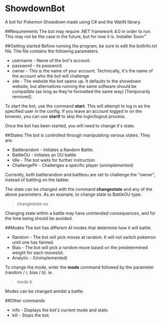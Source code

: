 # ShowdownBot
A bot for Pokemon Showdown made using C# and the WatiN library.

##Requirements
The bot may require .NET framework 4.0 in order to run. This may not be the case in the future, but for now it is. Installer Soon™

##Getting started
Before running the program, be sure to edit the botInfo.txt file. The file contains the following parameters.
* username - Name of the bot's account.
* password - its password.
* owner - This is the name of your account. Technically, it's the name of the account who the bot will challenge
* site - The website the bot opens up. It defaults to the showdown website, but alternatives running the same software should be compatible (as long as they're formatted the same way) [Temporarily removed].

To start the bot, use the command **start**. This will attempt to log in as the specified user in the config.
If you leave an account logged in on the browser, you can use **startf** to skip the login/logout process.

Once the bot has been started, you will need to change it's state.

##States
The bot is controlled through manipulating various states. They are:
* Battlerandom - Initiates a Random Battle.
* BattleOU - Initiates an OU battle
* Idle - The bot waits for further instruction
* ChallengePlr - Challenges a specific player (unimplemented)

Currently, both battlerandom and battleou are set to challenge the "owner", instead of battling on the ladder.

The state can be changed with the command **changestate** and any of the above parameters. As an example, to change state to BattleOU type:
> changestate ou

Changing state within a battle may have unintended consequences, and for the time being should be avoided.

##Modes
The bot has different AI modes that determine how it will battle.
* Random - The bot will pick moves at random. It will not switch pokemon until one has fainted.
* Bias - The bot will pick a random move based on the predetermined weight for each moveslot.
* Analytic - (Unimplemented)

To change the mode, enter the **mode** command followed by the parameter (random / r, bias / b). ie.
> mode b

Modes can be changed amidst a battle.

##Other commands
* info - Displays the bot's current mode and state.
* kill - Stops the bot.
